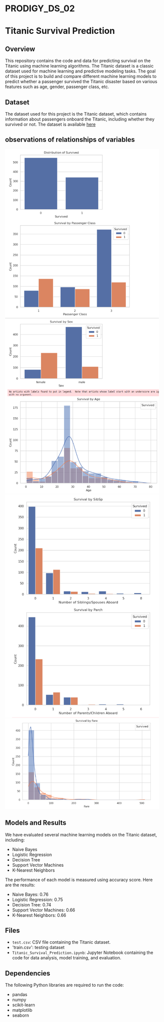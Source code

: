 # PRODIGY_DS_02

# Titanic Survival Prediction

## Overview
This repository contains the code and data for predicting survival on the Titanic using machine learning algorithms. The Titanic dataset is a classic dataset used for machine learning and predictive modeling tasks. The goal of this project is to build and compare different machine learning models to predict whether a passenger survived the Titanic disaster based on various features such as age, gender, passenger class, etc.

## Dataset
The dataset used for this project is the Titanic dataset, which contains information about passengers onboard the Titanic, including whether they survived or not. The dataset is available [here](https://www.canva.com/link?target=https%3A%2F%2Fwww.kaggle.com%2Fc%2Ftitanic%2Fdata&design=DAFpRxy47kU&accessRole=viewer&linkSource=document)

## observations of relationships of variables
![](img4.png)
![](img3.png)
![](img2.png)
![](img1.png)


## Models and Results
We have evaluated several machine learning models on the Titanic dataset, including:
- Naive Bayes
- Logistic Regression
- Decision Tree
- Support Vector Machines
- K-Nearest Neighbors

The performance of each model is measured using accuracy score. Here are the results:
- Naive Bayes: 0.76
- Logistic Regression: 0.75
- Decision Tree: 0.74
- Support Vector Machines: 0.66
- K-Nearest Neighbors: 0.66

## Files
- `test.csv`: CSV file containing the Titanic dataset.
- 'train.csv': testing dataset
- `Titanic_Survival_Prediction.ipynb`: Jupyter Notebook containing the code for data analysis, model training, and evaluation.

## Dependencies
The following Python libraries are required to run the code:
- pandas
- numpy
- scikit-learn
- matplotlib
- seaborn
